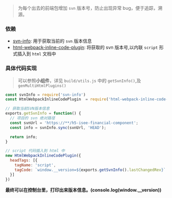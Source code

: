 > 为每个出去的前端包增加 `svn` 版本号，防止出现异常 bug，便于追踪，溯源。

### 依赖

- [svn-info](https://github.com/jtrussell/node-svn-info): 用于获取当前的 `svn` 版本信息
- [html-webpack-inline-code-plugin](https://github.com/cklwblove/html-webpack-inline-code-plugin): 将获取的 svn 版本号,以内联 `script` 形式插入到 `html` 文档中

### 具体代码实现

> 可以参照**小组件**，详见 `build/utils.js` 中的 `getSvnInfo()`,及 `genMultiHtmlPlugins()`

```js
const svnInfo = require('svn-info')
const HtmlWebpackInlineCodePlugin  = require('html-webpack-inline-code-plugin')

// 获取当前SVN版本信息
exports.getSvnInfo = function() {
  // 项目的 svn 绝对路径
  const svnUrl = 'https://**/h5-isee-financial-component';
  const info = svnInfo.sync(svnUrl, 'HEAD');

  return info;
}

// script 代码插入到 html 中
new HtmlWebpackInlineCodePlugin({
  headTags: [{
    tagName: 'script',
    tagCode: `window.__version=${exports.getSvnInfo().lastChangedRev}`
  }]
})
```

**最终可以在控制台里，打印出来版本信息。(console.log(window.__version))**
